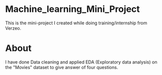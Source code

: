 # Machine_learning_Mini_Project
This is the mini-project I created while doing training/internship from Verzeo.

# About
I have done Data cleaning and applied EDA (Exploratory data analysis) on the "Movies" dataset to give answer of four questions.
